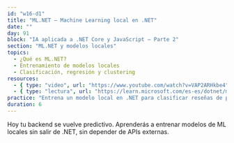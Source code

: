 ```yaml
---
id: "w16-d1"
title: "ML.NET – Machine Learning local en .NET"
date: ""
day: 91
block: "IA aplicada a .NET Core y JavaScript – Parte 2"
section: "ML.NET y modelos locales"
topics:
  - ¿Qué es ML.NET?
  - Entrenamiento de modelos locales
  - Clasificación, regresión y clustering
resources:
  - { type: "video", url: "https://www.youtube.com/watch?v=VAP2ARHkbe4" }
  - { type: "lectura", url: "https://learn.microsoft.com/es-es/dotnet/machine-learning/" }
practice: "Entrena un modelo local en .NET para clasificar reseñas de productos como positivas o negativas."
duration: 6
---
```


Hoy tu backend se vuelve predictivo. Aprenderás a entrenar modelos de ML locales sin salir de .NET, sin depender de APIs externas.
